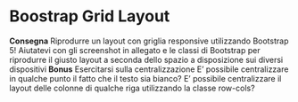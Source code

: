 Boostrap Grid Layout
===
**Consegna**
Riprodurre un layout con griglia responsive utilizzando Bootstrap 5! Aiutatevi con gli screenshot in allegato e le classi di Bootstrap per riprodurre il giusto layout a seconda dello spazio a disposizione sui diversi dispositivi
**Bonus**
Esercitarsi sulla centralizzazione
E’ possibile centralizzare in qualche punto il fatto che il testo sia bianco?
E’ possibile centralizzare il layout delle colonne di qualche riga utilizzando la classe row-cols?
